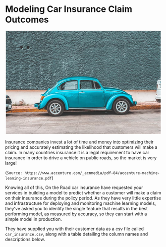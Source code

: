 # Modeling Car Insurance Claim Outcomes
 
<center><img src="car.jpg" width=500></center>


Insurance companies invest a lot of time and money into optimizing their pricing and accurately estimating the likelihood that customers will make a claim. In many countries insurance it is a legal requirement to have car insurance in order to drive a vehicle on public roads, so the market is very large!

(`Source: https://www.accenture.com/_acnmedia/pdf-84/accenture-machine-leaning-insurance.pdf`) 

Knowing all of this, On the Road car insurance have requested your services in building a model to predict whether a customer will make a claim on their insurance during the policy period. As they have very little expertise and infrastructure for deploying and monitoring machine learning models, they've asked you to identify the single feature that results in the best performing model, as measured by accuracy, so they can start with a simple model in production.

They have supplied you with their customer data as a csv file called `car_insurance.csv`, along with a table detailing the column names and descriptions below.
